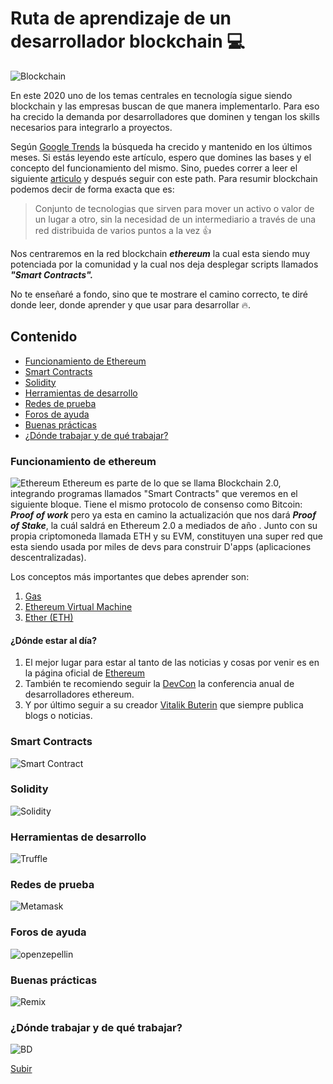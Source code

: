 # Ruta de aprendizaje de un desarrollador blockchain 💻

![Blockchain](https://www.welivesecurity.com/wp-content/uploads/2018/09/blockchain-que-es-como-funciona.jpg)

En este 2020 uno de los temas centrales en tecnología sigue siendo blockchain y las empresas buscan de que manera implementarlo. Para eso ha crecido la demanda por desarrolladores que dominen y tengan los skills necesarios para integrarlo a proyectos. 

Según [Google Trends]([https://trends.google.es/trends/explore?geo=MX&q=blockchain](https://trends.google.es/trends/explore?geo=MX&q=blockchain)) la búsqueda ha crecido y mantenido en los últimos meses. 
Si estás leyendo este artículo, espero que domines las bases y el concepto del funcionamiento del mismo. Sino, puedes correr a leer el siguiente [articulo]([https://medium.com/@JimmyVazz/el-verdadero-potencial-del-blockchain-moda-o-revoluci%C3%B3n-ca07fef2ea7a?source=---------8------------------](https://medium.com/@JimmyVazz/el-verdadero-potencial-del-blockchain-moda-o-revoluci%C3%B3n-ca07fef2ea7a?source=---------8------------------)) y después seguir con este path. 
Para resumir blockchain podemos decir de forma exacta que es:

>Conjunto de tecnologias que sirven para mover un activo o valor de un lugar a otro, sin la necesidad de un intermediario a través de una red distribuida de varios puntos a la vez 👍


Nos centraremos en la red blockchain ***ethereum*** la cual esta siendo muy potenciada por la comunidad y la cual nos deja desplegar scripts llamados ***"Smart Contracts".***  

No te enseñaré a fondo, sino que te mostrare el camino correcto, te diré donde leer, donde aprender y que usar para desarrollar 🔥.
<a name="top"> </a>
## Contenido
* [Funcionamiento de Ethereum](#item1)
* [Smart Contracts](#item2)
* [Solidity](#item3)
* [Herramientas de desarrollo](#item4)
* [Redes de prueba](#item5)
* [Foros de ayuda](#item6)
* [Buenas prácticas](#item7)
* [¿Dónde trabajar y de qué trabajar?](#item8)
<a name="item1"></a>
### Funcionamiento de ethereum
![Ethereum](https://s2.coinmarketcap.com/static/img/coins/200x200/1027.png)
Ethereum es parte de lo que se llama Blockchain 2.0, integrando programas llamados "Smart Contracts" que veremos en el siguiente bloque. Tiene el mismo protocolo de consenso como Bitcoin: ***Proof of work*** pero ya esta en camino la actualización que nos dará ***Proof of Stake***, la cuál saldrá en Ethereum 2.0 a mediados de año . Junto con su propia criptomoneda llamada ETH y su EVM, constituyen una super red que esta siendo usada por miles de devs para construir D'apps (aplicaciones descentralizadas).

Los conceptos más importantes que debes aprender son:
1. [Gas]([https://medium.com/astec/entendiendo-el-gas-en-ethereum-e77a6f30090f](https://medium.com/astec/entendiendo-el-gas-en-ethereum-e77a6f30090f))
2. [Ethereum Virtual Machine]([https://criptotendencia.com/2018/05/13/ethereum-virtual-machine-una-caracteristica-que-hace-unica-a-ethereum/](https://criptotendencia.com/2018/05/13/ethereum-virtual-machine-una-caracteristica-que-hace-unica-a-ethereum/))
3. [Ether (ETH)]([https://blockgeeks.com/guides/es/que-es-ethereum/](https://blockgeeks.com/guides/es/que-es-ethereum/))
#### ¿Dónde estar al día?
1. El mejor lugar para estar al tanto de las noticias y cosas por venir es en la página oficial de  [Ethereum](https://ethereum.org/)
2. También te recomiendo seguir la [DevCon](https://archive.devcon.org/) la conferencia anual de desarrolladores ethereum. 
3. Y por último seguir a su creador [Vitalik Buterin](https://twitter.com/vitalikbuterin?lang=es) que siempre publica blogs o noticias. 

<a name="item2"></a>
### Smart Contracts
![Smart Contract](https://miro.medium.com/max/800/1*dZ5WRGrGQ5nQFkHV3iBzSA.jpeg)


<a name="item3"></a>
### Solidity
![Solidity](https://i2.wp.com/cryptohabanero.com/wp-content/uploads/2018/10/400px-Solidity.png?fit=400%2C165&ssl=1)


<a name="item4"></a>
### Herramientas de desarrollo
![Truffle](https://blog.desdelinux.net/wp-content/uploads/2019/12/truffle-suite-herramientas-blockchain-imagen-destacada-blog-desdelinux-830x429.jpg)


<a name="item5"></a>
### Redes de prueba
![Metamask](https://miro.medium.com/max/800/1*QbMVQ5j_8XicEJX9-cLP1w.png)


<a name="item6"></a>
### Foros de ayuda
![openzepellin](https://www.endeavor.org.ar/wp-content/uploads/2019/02/OZ_logo_color.svg)

<a name="item7"></a>
### Buenas prácticas
![Remix](https://remix.ethereum.org/assets/img/sleepingRemiCroped.webp)

<a name="item8"></a>
### ¿Dónde trabajar y de qué trabajar?
![BD](https://miro.medium.com/max/600/1*dUCWPN9nE1TG45Sd5aAsJg.png)

[Subir](#top)
